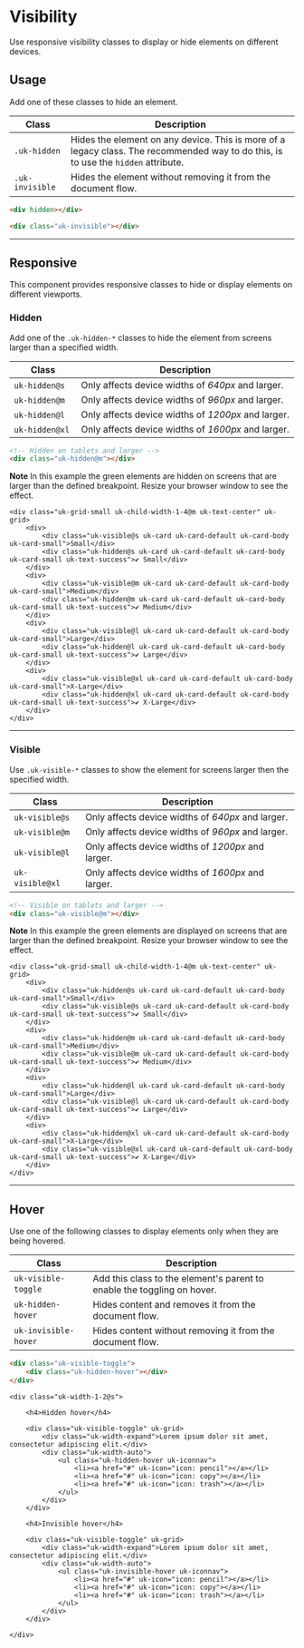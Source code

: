 # Visibility

<p class="uk-text-lead">Use responsive visibility classes to display or hide elements on different devices.</p>

## Usage

Add one of these classes to hide an element.

| Class	| Description |
| --- | --- |
| `.uk-hidden`	| Hides the element on any device. This is more of a legacy class. The recommended way to do this, is to use the `hidden` attribute. |
| `.uk-invisible`	| Hides the element without removing it from the document flow. |

```html
<div hidden></div>

<div class="uk-invisible"></div>
```

***

## Responsive

This component provides responsive classes to hide or display elements on different viewports.

### Hidden

Add one of the `.uk-hidden-*` classes to hide the element from screens larger than a specified width.

| Class	| Description |
| --- | --- |
| `uk-hidden@s` | Only affects device widths of _640px_ and larger. |
| `uk-hidden@m` | Only affects device widths of _960px_ and larger. |
| `uk-hidden@l` | Only affects device widths of _1200px_ and larger. |
| `uk-hidden@xl` | Only affects device widths of _1600px_ and larger. |

```html
<!-- Hidden on tablets and larger -->
<div class="uk-hidden@m"></div>
```


**Note** In this example the green elements are hidden on screens that are larger than the defined breakpoint. Resize your browser window to see the effect.

```example
<div class="uk-grid-small uk-child-width-1-4@m uk-text-center" uk-grid>
    <div>
        <div class="uk-visible@s uk-card uk-card-default uk-card-body uk-card-small">Small</div>
        <div class="uk-hidden@s uk-card uk-card-default uk-card-body uk-card-small uk-text-success">✔ Small</div>
    </div>
    <div>
        <div class="uk-visible@m uk-card uk-card-default uk-card-body uk-card-small">Medium</div>
        <div class="uk-hidden@m uk-card uk-card-default uk-card-body uk-card-small uk-text-success">✔ Medium</div>
    </div>
    <div>
        <div class="uk-visible@l uk-card uk-card-default uk-card-body uk-card-small">Large</div>
        <div class="uk-hidden@l uk-card uk-card-default uk-card-body uk-card-small uk-text-success">✔ Large</div>
    </div>
    <div>
        <div class="uk-visible@xl uk-card uk-card-default uk-card-body uk-card-small">X-Large</div>
        <div class="uk-hidden@xl uk-card uk-card-default uk-card-body uk-card-small uk-text-success">✔ X-Large</div>
    </div>
</div>
```

***

### Visible

Use `.uk-visible-*` classes to show the element for screens larger then the specified width.

| Class	| Description |
| --- | --- |
| `uk-visible@s` |  Only affects device widths of _640px_ and larger. |
| `uk-visible@m` | Only affects device widths of _960px_ and larger. |
| `uk-visible@l` | Only affects device widths of _1200px_ and larger. |
| `uk-visible@xl` | Only affects device widths of _1600px_ and larger. |

```html
<!-- Visible on tablets and larger -->
<div class="uk-visible@m"></div>
```

**Note** In this example the green elements are displayed on screens that are larger than the defined breakpoint. Resize your browser window to see the effect.

```example
<div class="uk-grid-small uk-child-width-1-4@m uk-text-center" uk-grid>
    <div>
        <div class="uk-hidden@s uk-card uk-card-default uk-card-body uk-card-small">Small</div>
        <div class="uk-visible@s uk-card uk-card-default uk-card-body uk-card-small uk-text-success">✔ Small</div>
    </div>
    <div>
        <div class="uk-hidden@m uk-card uk-card-default uk-card-body uk-card-small">Medium</div>
        <div class="uk-visible@m uk-card uk-card-default uk-card-body uk-card-small uk-text-success">✔ Medium</div>
    </div>
    <div>
        <div class="uk-hidden@l uk-card uk-card-default uk-card-body uk-card-small">Large</div>
        <div class="uk-visible@l uk-card uk-card-default uk-card-body uk-card-small uk-text-success">✔ Large</div>
    </div>
    <div>
        <div class="uk-hidden@xl uk-card uk-card-default uk-card-body uk-card-small">X-Large</div>
        <div class="uk-visible@xl uk-card uk-card-default uk-card-body uk-card-small uk-text-success">✔ X-Large</div>
    </div>
</div>
```

***

## Hover

Use one of the following classes to display elements only when they are being hovered.

| Class	| Description |
| --- | --- |
| `uk-visible-toggle` | Add this class to the element's parent to enable the toggling on hover. |
| `uk-hidden-hover` | Hides content and removes it from the document flow. |
| `uk-invisible-hover` | Hides content without removing it from the document flow. |

```html
<div class="uk-visible-toggle">
    <div class="uk-hidden-hover"></div>
</div>
```

```example
<div class="uk-width-1-2@s">

    <h4>Hidden hover</h4>

    <div class="uk-visible-toggle" uk-grid>
        <div class="uk-width-expand">Lorem ipsum dolor sit amet, consectetur adipiscing elit.</div>
        <div class="uk-width-auto">
            <ul class="uk-hidden-hover uk-iconnav">
                <li><a href="#" uk-icon="icon: pencil"></a></li>
                <li><a href="#" uk-icon="icon: copy"></a></li>
                <li><a href="#" uk-icon="icon: trash"></a></li>
            </ul>
        </div>
    </div>

    <h4>Invisible hover</h4>

    <div class="uk-visible-toggle" uk-grid>
        <div class="uk-width-expand">Lorem ipsum dolor sit amet, consectetur adipiscing elit.</div>
        <div class="uk-width-auto">
            <ul class="uk-invisible-hover uk-iconnav">
                <li><a href="#" uk-icon="icon: pencil"></a></li>
                <li><a href="#" uk-icon="icon: copy"></a></li>
                <li><a href="#" uk-icon="icon: trash"></a></li>
            </ul>
        </div>
    </div>

</div>
```
